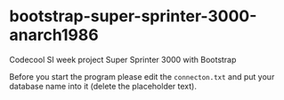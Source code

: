# bootstrap-super-sprinter-3000-anarch1986

Codecool SI week project Super Sprinter 3000 with Bootstrap

Before you start the program please edit the `connecton.txt` and put your database name into it (delete the placeholder text).
